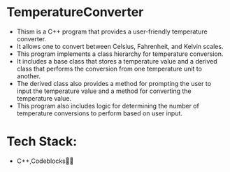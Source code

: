 # TemperatureConverter

* Thism is a C++ program that provides a user-friendly temperature converter.
* It allows one to convert between Celsius, Fahrenheit, and Kelvin scales.
* This program implements a class hierarchy for temperature conversion.
* It includes a base class that stores a temperature value and a derived class that performs the conversion from one temperature unit to another.
* The derived class also provides a method for prompting the user to input the temperature value and a method for converting the temperature value.
* This program also includes logic for determining the number of temperature conversions to perform based on user input.

# Tech Stack:

* C++,Codeblocks👨‍💻
